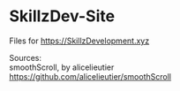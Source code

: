 # SkillzDev-Site
Files for https://SkillzDevelopment.xyz

Sources: <br>
smoothScroll, by alicelieutier <br>
https://github.com/alicelieutier/smoothScroll
